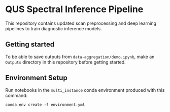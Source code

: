 # QUS Spectral Inference Pipeline

This repository contains updated scan preprocessing and deep learning pipelines to train diagnostic inference models.

## Getting started

To be able to save outputs from `data-aggregation/demo.ipynb`, make an `Outputs` directory in this repository before getting started.

## Environment Setup

Run notebooks in the `multi_instance` conda environment produced with this command:

`conda env create -f environment.yml`

